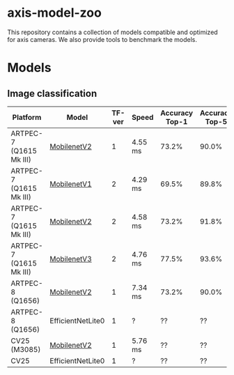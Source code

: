 # axis-model-zoo

This repository contains a collection of models compatible and optimized for axis cameras.
We also provide tools to benchmark the models.

# Models

## Image classification


| Platform  | Model | TF-ver | Speed | Accuracy Top-1 | Accuracy Top-5 |
| ------------- | ------------- | ------------- | ------------- | ------------ | ------------ |
| ARTPEC-7 (Q1615 Mk III) | [MobilenetV2](https://raw.githubusercontent.com/google-coral/test_data/master/mobilenet_v2_1.0_224_quant_edgetpu.tflite)  | 1  | <!--A7_tf1_mnv2--> 4.55 ms <!--end--> | 73.2%  | 90.0%  |
| ARTPEC-7 (Q1615 Mk III) | [MobilenetV1](https://raw.githubusercontent.com/google-coral/test_data/master/tf2_mobilenet_v1_1.0_224_ptq_edgetpu.tflite)  | 2  | <!--A7_tf2_mnv1--> 4.29 ms <!--end--> | 69.5%  | 89.8% |
| ARTPEC-7 (Q1615 Mk III) | [MobilenetV2](https://raw.githubusercontent.com/google-coral/test_data/master/tf2_mobilenet_v2_1.0_224_ptq_edgetpu.tflite)  | 2  | <!--A7_tf2_mnv2--> 4.58 ms <!--end--> | 73.2%  | 91.8%  |
| ARTPEC-7 (Q1615 Mk III) | [MobilenetV3](https://raw.githubusercontent.com/google-coral/test_data/master/tf2_mobilenet_v3_edgetpu_1.0_224_ptq_edgetpu.tflite)  | 2  | <!--A7_tf2_mnv3--> 4.76 ms <!--end--> | 77.5%  | 93.6% |
| ARTPEC-8 (Q1656)  | [MobilenetV2](https://raw.githubusercontent.com/google-coral/test_data/master/mobilenet_v2_1.0_224_quant.tflite)  | 1  | <!--A8_tf1_mnv2--> 7.34 ms <!--end_A8_tf1_mnv2--> | 73.2% | 90.0% |
| ARTPEC-8 (Q1656) | EfficientNetLite0    | 1  | <!--A8_tf1_eff--> ? <!--end--> | ??  | ??  |
| CV25 (M3085) | [MobilenetV2](https://acap-ml-model-storage.s3.amazonaws.com/mobilenetv2_cavalry.bin)   | 1  | <!--cv25_tf1_mnv2--> 5.76 ms <!--end--> | ??  | ??  |
| CV25  | EfficientNetLite0  | 1  | ?  | ??  | ??  |
